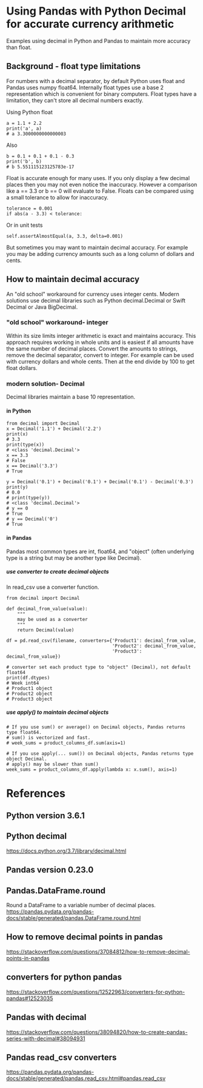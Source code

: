 # Using Pandas with Python Decimal for accurate currency arithmetic
Examples using decimal in Python and Pandas to maintain more accuracy than float.

## Background - float type limitations
For numbers with a decimal separator, by default Python uses float and Pandas uses numpy float64.
Internally float types use a base 2 representation which is convenient for binary computers.
Float types have a limitation, they can't store all decimal numbers exactly.

Using Python float

    a = 1.1 + 2.2
    print('a', a)
    # a 3.3000000000000003

Also

    b = 0.1 + 0.1 + 0.1 - 0.3
    print('b', b)
    # b 5.551115123125783e-17

Float is accurate enough for many uses.
If you only display a few decimal places then you may not even notice the inaccuracy.
However a comparison like a == 3.3 or b == 0 will evaluate to False.
Floats can be compared using a small tolerance to allow for inaccuracy.

    tolerance = 0.001
    if abs(a - 3.3) < tolerance:

Or in unit tests

    self.assertAlmostEqual(a, 3.3, delta=0.001)

But sometimes you may want to maintain decimal accuracy.
For example you may be adding currency amounts such as a long column of dollars and cents.

## How to maintain decimal accuracy
An "old school" workaround for currency uses integer cents.
Modern solutions use decimal libraries such as Python decimal.Decimal or Swift Decimal or Java BigDecimal.

### "old school" workaround- integer
Within its size limits integer arithmetic is exact and maintains accuracy.
This approach requires working in whole units and is easiest if all amounts have the same number of decimal places.
Convert the amounts to strings, remove the decimal separator, convert to integer.
For example can be used with currency dollars and whole cents.
Then at the end divide by 100 to get float dollars.

### modern solution- Decimal
Decimal libraries maintain a base 10 representation.

#### in Python

    from decimal import Decimal
    x = Decimal('1.1') + Decimal('2.2')
    print(x)
    # 3.3
    print(type(x))
    # <class 'decimal.Decimal'>
    x == 3.3
    # False
    x == Decimal('3.3')
    # True

    y = Decimal('0.1') + Decimal('0.1') + Decimal('0.1') - Decimal('0.3')
    print(y)
    # 0.0
    # print(type(y))
    # <class 'decimal.Decimal'>
    # y == 0
    # True
    # y == Decimal('0')
    # True

#### in Pandas
Pandas most common types are int, float64, and "object" (often underlying type is a string but may be another type like Decimal).

##### use converter to create decimal objects
In read_csv use a converter function.

    from decimal import Decimal
    
    def decimal_from_value(value):
        """
        may be used as a converter
        """
        return Decimal(value)

    df = pd.read_csv(filename, converters={'Product1': decimal_from_value,
                                           'Product2': decimal_from_value,
                                           'Product3': decimal_from_value})

    # converter set each product type to "object" (Decimal), not default float64
    print(df.dtypes)
    # Week int64
    # Product1 object
    # Product2 object
    # Product3 object

##### use apply() to maintain decimal objects

    # If you use sum() or average() on Decimal objects, Pandas returns type float64.
    # sum() is vectorized and fast.
    # week_sums = product_columns_df.sum(axis=1)

    # If you use apply(... sum()) on Decimal objects, Pandas returns type object Decimal.
    # apply() may be slower than sum()
    week_sums = product_columns_df.apply(lambda x: x.sum(), axis=1)

# References

## Python version 3.6.1

## Python decimal
https://docs.python.org/3.7/library/decimal.html

## Pandas version 0.23.0

## Pandas.DataFrame.round
Round a DataFrame to a variable number of decimal places.
https://pandas.pydata.org/pandas-docs/stable/generated/pandas.DataFrame.round.html

## How to remove decimal points in pandas
https://stackoverflow.com/questions/37084812/how-to-remove-decimal-points-in-pandas

## converters for python pandas
https://stackoverflow.com/questions/12522963/converters-for-python-pandas#12523035

## Pandas with decimal
https://stackoverflow.com/questions/38094820/how-to-create-pandas-series-with-decimal#38094931

## Pandas read_csv converters
https://pandas.pydata.org/pandas-docs/stable/generated/pandas.read_csv.html#pandas.read_csv

